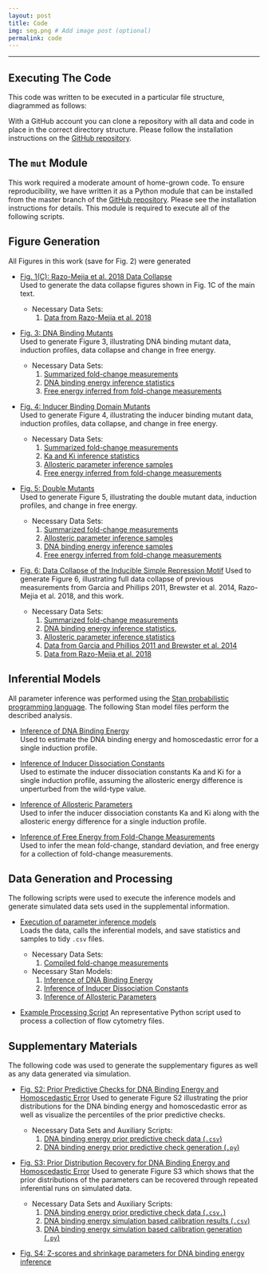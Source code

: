 ```yaml
---
layout: post
title: Code
img: seg.png # Add image post (optional)
permalink: code
---
```


---

## Executing The Code
This code was written to be executed in a particular file structure, diagrammed
as follows:

With a GitHub account you can clone a repository with all data and code in
place in the correct directory structure. Please follow the installation
instructions on the [GitHub repository](http://www.github.com/rpgroup-pboc/mwc_mutants).

## The `mut` Module
This work required a moderate amount of home-grown code. To ensure
reproducibility, we have written it as a Python module that can be installed
from the master branch of the [GitHub
repository](http://wwww.github.com/rpgroup-pboc/mwc_mutants). Please see the
installation instructions for details. This module is required to execute all of
the following scripts.

## Figure Generation
All Figures in this work (save for Fig. 2) were generated
* [Fig. 1(C): Razo-Mejia et al. 2018 Data Collapse]({{site.baseurl}}/code/Chure2019_Fig1_collapse.py)<br/>
  Used to generate the data collapse figures shown in Fig. 1C of the main text.
  + Necessary Data Sets: 
    1. [Data from Razo-Mejia et al. 2018]({{site.baseurl}}/data/RazoMejia_2018.csv)

* [Fig. 3: DNA Binding Mutants]({{site.baseurl}}/code/Chure2019_Fig3_DNA_mutants.py)<br/>
  Used to generate Figure 3, illustrating DNA binding mutant data, induction
  profiles, data collapse and change in free energy. 
  + Necessary Data Sets: 
    1. [Summarized fold-change measurements]({{site.baseurl}}/data/Chure2019_summarized_data.csv)
    2. [DNA binding energy inference statistics]({{site.baseurl}}/data/Chure2019_DNA_binding_energy_summary.csv)
    3. [Free energy inferred from fold-change measurements]({{site.baseurl}}/data/Chure2019_empirical_F_statistics.csv) 

* [Fig. 4: Inducer Binding Domain Mutants]({{site.baseurl}}/code/Chure2019_Fig4_IND_mutants.py)<br/>
  Used to generate Figure 4, illustrating the inducer binding mutant data,
  induction profiles, data collapse, and change in free energy.
  + Necessary Data Sets:
    1. [Summarized fold-change measurements]({{site.baseurl}}/data/Chure2019_summarized_data.csv)
    2. [Ka and Ki inference statistics]({{site.baseurl}}/data/Chure2019_KaKi_only_summary.csv)
    3. [Allosteric parameter inference samples]({{site.baseurl}}/data/Chure2019_KaKi_epAI_samples.csv) 
    4. [Free energy inferred from fold-change measurements]({{site.baseurl}}/data/Chure2019_empirical_F_statistics.csv) 

* [Fig. 5: Double Mutants]({{site.baseurl}}/code/Chure2019_Fig5_DBL_mutants.py)<br/>
  Used to generate Figure 5, illustrating the double mutant data, induction
  profiles, and change in free energy. 
  + Necessary Data Sets:
    1. [Summarized fold-change measurements]({{site.baseurl}}/data/Chure2019_summarized_data.csv)
    2. [Allosteric parameter inference samples]({{site.baseurl}}/data/Chure2019_KaKi_epAI_samples.csv) 
    3. [DNA binding energy inference samples]({{site.baseurl}}/data/Chure2019_DNA_binding_energy_samples.csv)
    4. [Free energy inferred from fold-change measurements]({{site.baseurl}}/data/Chure2019_empirical_F_statistics.csv) 

* [Fig. 6: Data Collapse of the Inducible Simple Repression Motif]({{site.baseurl}}/code/Chure2019_Fig6_data_collapse.py)
  Used to generate Figure 6, illustrating full data collapse of previous
  measurements from Garcia and Phillips 2011, Brewster et al. 2014, Razo-Mejia
  et al. 2018, and this work.
  + Necessary Data Sets:
    1. [Summarized fold-change measurements]({{site.baseurl}}/data/Chure2019_summarized_data.csv)
    2. [DNA binding energy inference statistics]({{site.baseurl}}/data/Chure2019_DNA_binding_energy_summary.csv),
    3. [Allosteric parameter inference statistics]({{site.baseurl}}/data/Chure2019_KaKi_epAI_samples.csv) 
    4. [Data from Garcia and Phillips 2011 and Brewster et al. 2014]({{site.baseurl}}/data/Garcia2011_Brewster2014.csv)
    5. [Data from Razo-Mejia et al. 2018]({{site.baseurl}}/data/RazoMejia_2018.csv)

## Inferential Models
All parameter inference was performed using the [Stan probabilistic programming
language](http://mc-stan.org). The following Stan model files perform the
described analysis. 

* [Inference of DNA Binding Energy]({{site.baseurl}}/code/Chure2019_DNA_binding_energy.stan)<br/>
  Used to estimate the DNA binding energy and homoscedastic error for a single
  induction profile. 

* [Inference of Inducer Dissociation Constants]({{site.baseurl}}/code/Chure2019_KaKi_only.stan)<br/>
  Used to estimate the inducer dissociation constants Ka and Ki for a single
  induction profile, assuming the allosteric energy difference is unperturbed from the wild-type value.

* [Inference of Allosteric Parameters]({{site.baseurl}}/code/Chure2019_KaKi_epAI.stan)<br/>
  Used to infer the inducer dissociation constants Ka and Ki along with the
  allosteric energy difference for a single induction profile.

* [Inference of Free Energy from Fold-Change Measurements]({{site.baseurl}}/code/Chure2019_empirical_F_inference.stan)<br/>
  Used to infer the mean fold-change, standard deviation, and free energy for a
  collection of fold-change measurements. 

## Data Generation and Processing
The following scripts were used to execute the inference models and generate
simulated data sets used in the supplemental information. 

* [Execution of parameter inference models]({{site.baseurl}}/code/Chure2019_parameter_inference.py)<br/>
  Loads the data, calls the inferential models, and save statistics and samples
  to tidy `.csv` files. 
  + Necessary Data Sets:
    1. [Compiled fold-change measurements]({{site.baseurl}}/code/Chure2019_compiled_data.csv)<br/>
  + Necessary Stan Models:
    1. [Inference of DNA Binding Energy]({{site.baseurl}}/code/Chure2019_DNA_binding_energy.stan)<br/>
    2. [Inference of Inducer Dissociation Constants]({{site.baseurl}}/code/Chure2019_KaKi_only.stan)<br/>
    3. [Inference of Allosteric Parameters]({{site.baseurl}}/code/Chure2019_KaKi_epAI.stan)<br/>

* [Example Processing Script]({{site.baseurl}}/code/Chure2019_flow_processing.py)
  An representative Python script used to process a collection of flow cytometry
  files. 

## Supplementary Materials
The following code was used to generate the supplementary figures as well as any
data generated via simulation.

* [Fig. S2: Prior Predictive Checks for DNA Binding Energy and Homoscedastic Error]({{site.baseurl}}/code/Chure2019_FigS2_DNA_prior_predictive.py)
  Used to generate Figure S2 illustrating the prior distributions for the DNA
  binding energy and homoscedastic error as well as visualize the percentiles of
  the prior predictive checks. 
  + Necessary Data Sets and Auxiliary Scripts:
    1. [DNA binding energy prior predictive check data (`.csv`)]({{site.baseurl}}/data/Chure2019_DNA_prior_predictive_samples.csv)
    2. [DNA binding energy prior predictive check generation (`.py`)]({{site.baseurl}}/code/Chure2019_DNA_prior_predictive_samples.py)

* [Fig. S3: Prior Distribution Recovery for DNA Binding Energy and Homoscedastic
  Error]({{site.baseurl}}/code/Chure2019_FigS3_epRA_sensitivity_parameters)
  Used to generate Figure S3 which shows that the prior distributions of the
  parameters can be recovered through repeated inferential runs on simulated
  data.
  + Necessary Data Sets and Auxiliary Scripts:
    1. [DNA binding energy prior predictive check data
       (`.csv.`)]({{site.baseurl}}/data/Chure2019_DNA_prior_predictive_samples.csv)
    2. [DNA binding energy simulation based calibration results
       (`.csv`)]({{site.baseurl}}/data/Chure2019_DNA_sbc_samples.csv)
    3. [DNA binding energy simulation based calibration generation
       (`.py`)]({{site.baseurl}}/code/Chure2019_DNA_sbc_samples.py)

* [Fig. S4: Z-scores and shrinkage parameters for DNA binding energy inference]({{site.baseurl}}/code/Chure2019_)